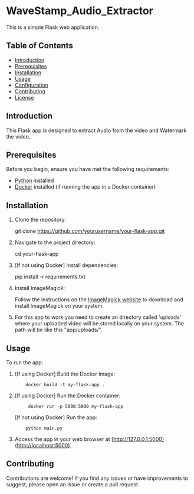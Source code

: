 # WaveStamp_Audio_Extractor

This is a simple Flask web application.


## Table of Contents

- [Introduction](#introduction)
- [Prerequisites](#prerequisites)
- [Installation](#installation)
- [Usage](#usage)
- [Configuration](#configuration)
- [Contributing](#contributing)
- [License](#license)
  

## Introduction

This Flask app is designed to extract Audio from the video and Watermark the video.

## Prerequisites

Before you begin, ensure you have met the following requirements:

- [Python](https://www.python.org/) installed
- [Docker](https://www.docker.com/) installed (if running the app in a Docker container)
  

## Installation

1. Clone the repository:

   git clone https://github.com/yourusername/your-flask-app.git

2. Navigate to the project directory:

   cd your-flask-app

3. [If not using Docker] Install dependencies:

   pip install -r requirements.txt

4. Install ImageMagick:

   Follow the instructions on the [ImageMagick website](https://imagemagick.org/script/download.php) to download and install ImageMagick on your system.

5. For this app to work you need to create an directory called 'uploads' where your   uploaded video will be stored locally on your system. The path will be like this "app/uploads/". 


## Usage

To run the app:

1.  [If using Docker] Build the Docker image:

            docker build -t my-flask-app .

2.  [If using Docker] Run the Docker container:

             docker run -p 5000:5000 my-flask-app

    [If not using Docker] Run the app:

            python main.py

3.  Access the app in your web browser at [http://127.0.0.1:5000](http://localhost:5000).


## Contributing

Contributions are welcome! If you find any issues or have improvements to suggest, please open an issue or create a pull request.
